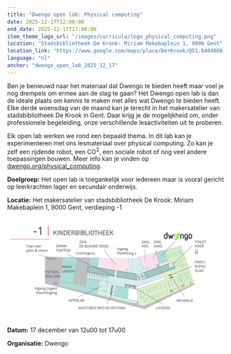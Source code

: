 ```yaml
---
title: "Dwengo open lab: Physical computing"
date: 2025-12-17T12:00:00
end_date: 2025-12-17T17:00:00
item_theme_logo_url: "/images/curricula/logo_physical_computing.png"
location: "Stadsbibliotheek De Krook: Miriam Makebaplein 1, 9000 Gent"
location_link: "https://www.google.com/maps/place/De+Krook/@51.0484088,3.7261741,17z/data=!3m1!4b1!4m6!3m5!1s0x47c3714effffffff:0x9b1a2c7f1cb8c825!8m2!3d51.0484088!4d3.728749!16s%2Fg%2F1hc0gcm5l?entry=ttu&g_ep=EgoyMDI1MDYxMS4wIKXMDSoASAFQAw%3D%3D"
language: "nl"
anchor: "dwengo_open_lab_2025_12_17"
---
```


Ben je benieuwd naar het materiaal dat Dwengo te bieden heeft maar voel je nog drempels om ermee aan de slag te gaan? Het Dwengo open lab is dan de ideale plaats om kennis te maken met alles wat Dwengo te bieden heeft. Elke derde woensdag van de maand kan je terecht in het makersatelier van stadsbibliotheek De Krook in Gent. Daar krijg je de mogelijkheid om, onder professionele begeleiding, onze verschillende lesactiviteiten uit te proberen. 

Elk open lab werken we rond een bepaald thema. In dit lab kan je experimenteren met ons lesmateriaal over physical computing. Zo kan je zelf een rijdende robot, een CO<sup>2</sup>, een sociale robot of nog veel andere toepassingen bouwen. Meer info kan je vinden op [dwengo.org/physical_computing](dwengo.org/physical_computing).  

**Doelgroep:**
Het open lab is toegankelijk voor iedereen maar is vooral gericht op leerkrachten lager en secundair onderwijs. 

**Locatie:** Het makersatelier van stadsbibliotheek De Krook: Miriam Makebaplein 1, 9000 Gent, verdieping -1

![Plan naar het makersattelier](/images/events/2025/plan_de_krook_dwengo.png)

**Datum:** 17 december van 12u00 tot 17u00

**Organisatie:** Dwengo
